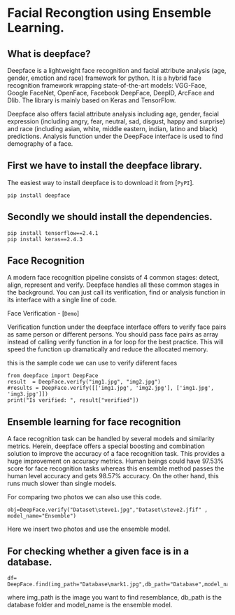 # Facial Recongtion using Ensemble Learning.

## What is deepface?
Deepface is a lightweight face recognition and facial attribute analysis (age, gender, emotion and race) framework for python. It is a hybrid face recognition framework wrapping state-of-the-art models: VGG-Face, Google FaceNet, OpenFace, Facebook DeepFace, DeepID, ArcFace and Dlib. The library is mainly based on Keras and TensorFlow.

Deepface also offers facial attribute analysis including age, gender, facial expression (including angry, fear, neutral, sad, disgust, happy and surprise) and race (including asian, white, middle eastern, indian, latino and black) predictions. Analysis function under the DeepFace interface is used to find demography of a face.

## First we have to install the deepface library.
The easiest way to install deepface is to download it from [`PyPI`].
```
pip install deepface
```
## Secondly we should install the dependencies.
```
pip install tensorflow==2.4.1
pip install keras==2.4.3
```
## Face Recognition

A modern face recognition pipeline consists of 4 common stages: detect, align, represent and verify. Deepface handles all these common stages in the background. You can just call its verification, find or analysis function in its interface with a single line of code.

Face Verification - [`Demo`]

Verification function under the deepface interface offers to verify face pairs as same person or different persons. You should pass face pairs as array instead of calling verify function in a for loop for the best practice. This will speed the function up dramatically and reduce the allocated memory.

this is the sample code we can use to verify diiferent faces
```
from deepface import DeepFace
result  = DeepFace.verify("img1.jpg", "img2.jpg")
#results = DeepFace.verify([['img1.jpg', 'img2.jpg'], ['img1.jpg', 'img3.jpg']])
print("Is verified: ", result["verified"])
```
## Ensemble learning for face recognition 

A face recognition task can be handled by several models and similarity metrics. Herein, deepface offers a special boosting and combination solution to improve the accuracy of a face recognition task. This provides a huge improvement on accuracy metrics. Human beings could have 97.53% score for face recognition tasks whereas this ensemble method passes the human level accuracy and gets 98.57% accuracy. On the other hand, this runs much slower than single models.

For comparing two photos we can also use this code.
```
obj=DeepFace.verify("Dataset\steve1.jpg","Dataset\steve2.jfif" , model_name="Ensemble") 
```
Here we insert two photos and use the ensemble model.

## For checking whether a given face is in a database.
```
df= DeepFace.find(img_path="Database\mark1.jpg",db_path="Database",model_name="Ensemble")
```
where img_path is the image you want to find resemblance, db_path is the database folder and model_name is the ensemble model.
